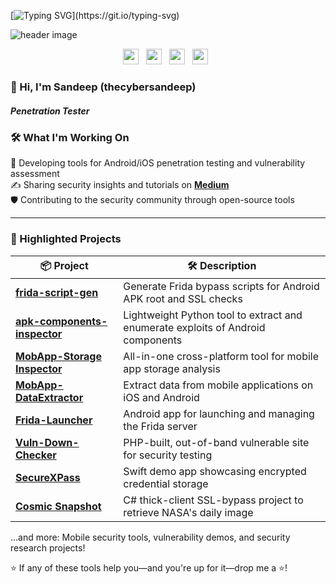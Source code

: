 [![Typing SVG](https://readme-typing-svg.demolab.com?font=Fira+Code&weight=500&pause=1000&width=435&lines=Hello+From+Sandeep+Wawdane!!)](https://git.io/typing-svg)

<img src="https://github.com/user-attachments/assets/cf9f007e-1378-49a3-8fd7-177b347c8ce1" alt="header image"/>
 
<p align='center'> 
<a href="https://linkedin.com/in/sandeepwawdane"><img height="25" src="https://img.shields.io/badge/LinkedIn-0077B5?style=for-the-badge&logo=linkedin&logoColor=white"></a>&nbsp;&nbsp;
<a href="https://x.com/thecybersandeep"><img height="25" src="https://img.shields.io/badge/Twitter-%231DA1F1.svg?&style=for-the-badge&logo=X&logoColor=white"></a>&nbsp;&nbsp;
<a href="https://github.com/thecybersandeep"><img height="25" src="https://img.shields.io/badge/GitHub-%23181717.svg?&style=for-the-badge&logo=github&logoColor=white"></a>&nbsp;&nbsp;
<a href="https://medium.com/@thecybersandeep"><img height="25" src="https://img.shields.io/badge/Medium-%23000000.svg?&style=for-the-badge&logo=medium&logoColor=white"></a>&nbsp;&nbsp;
</p>

### 👋 Hi, I'm Sandeep (thecybersandeep)

##### Penetration Tester

### 🛠️ What I'm Working On

📱 Developing tools for Android/iOS penetration testing and vulnerability assessment  
✍️ Sharing security insights and tutorials on **[Medium](https://medium.com/@thecybersandeep)**  
🛡️ Contributing to the security community through open-source tools

---

### 🚀 Highlighted Projects

| 📦 Project | 🛠️ Description |
|---|---|
| **[frida-script-gen](https://github.com/thecybersandeep/frida-script-gen)** | Generate Frida bypass scripts for Android APK root and SSL checks |
| **[apk-components-inspector](https://github.com/thecybersandeep/apk-components-inspector)** | Lightweight Python tool to extract and enumerate exploits of Android components |
| **[MobApp-Storage Inspector](https://github.com/thecybersandeep/MobApp-Storage-Inspector)** | All-in-one cross-platform tool for mobile app storage analysis |
| **[MobApp-DataExtractor](https://github.com/thecybersandeep/MobApp-DataExtractor)** | Extract data from mobile applications on iOS and Android |
| **[Frida-Launcher](https://github.com/thecybersandeep/Frida-Launcher)** | Android app for launching and managing the Frida server |
| **[Vuln-Down-Checker](https://github.com/thecybersandeep/Vuln-Down-Checker)** | PHP-built, out-of-band vulnerable site for security testing |
| **[SecureXPass](https://github.com/thecybersandeep/SecureXPass)** | Swift demo app showcasing encrypted credential storage |
| **[Cosmic Snapshot](https://github.com/thecybersandeep/Cosmic-Snapshot)** | C# thick-client SSL-bypass project to retrieve NASA's daily image |

…and more: Mobile security tools, vulnerability demos, and security research projects!

⭐ If any of these tools help you—and you're up for it—drop me a ⭐!
